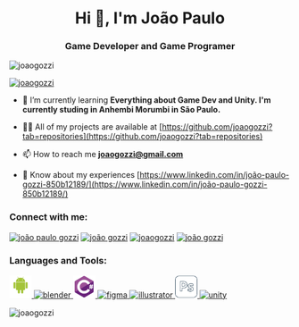 <h1 align="center">Hi 👋, I'm João Paulo</h1>
<h3 align="center">Game Developer and Game Programer</h3>

<p align="left"> <img src="https://komarev.com/ghpvc/?username=joaogozzi&label=Profile%20views&color=0e75b6&style=flat" alt="joaogozzi" /> </p>

<p align="left"> <a href="https://github.com/ryo-ma/github-profile-trophy"><img src="https://github-profile-trophy.vercel.app/?username=joaogozzi" alt="joaogozzi" /></a> </p>

- 🌱 I’m currently learning **Everything about Game Dev and Unity. I'm currently studing in Anhembi Morumbi in São Paulo.**

- 👨‍💻 All of my projects are available at [https://github.com/joaogozzi?tab=repositories](https://github.com/joaogozzi?tab=repositories)

- 📫 How to reach me **joaogozzi@gmail.com**

- 📄 Know about my experiences [https://www.linkedin.com/in/joão-paulo-gozzi-850b12189/](https://www.linkedin.com/in/joão-paulo-gozzi-850b12189/)

<h3 align="left">Connect with me:</h3>
<p align="left">
<a href="https://linkedin.com/in/joão paulo gozzi" target="blank"><img align="center" src="https://cdn.jsdelivr.net/npm/simple-icons@3.0.1/icons/linkedin.svg" alt="joão paulo gozzi" height="30" width="40" /></a>
<a href="https://fb.com/joão gozzi" target="blank"><img align="center" src="https://cdn.jsdelivr.net/npm/simple-icons@3.0.1/icons/facebook.svg" alt="joão gozzi" height="30" width="40" /></a>
<a href="https://instagram.com/joaogozzi" target="blank"><img align="center" src="https://cdn.jsdelivr.net/npm/simple-icons@3.0.1/icons/instagram.svg" alt="joaogozzi" height="30" width="40" /></a>
<a href="https://www.behance.net/joão gozzi" target="blank"><img align="center" src="https://cdn.jsdelivr.net/npm/simple-icons@3.0.1/icons/behance.svg" alt="joão gozzi" height="30" width="40" /></a>
</p>

<h3 align="left">Languages and Tools:</h3>
<p align="left"> <a href="https://developer.android.com" target="_blank"> <img src="https://raw.githubusercontent.com/devicons/devicon/master/icons/android/android-original-wordmark.svg" alt="android" width="40" height="40"/> </a> <a href="https://www.blender.org/" target="_blank"> <img src="https://download.blender.org/branding/community/blender_community_badge_white.svg" alt="blender" width="40" height="40"/> </a> <a href="https://www.w3schools.com/cs/" target="_blank"> <img src="https://raw.githubusercontent.com/devicons/devicon/master/icons/csharp/csharp-original.svg" alt="csharp" width="40" height="40"/> </a> <a href="https://www.figma.com/" target="_blank"> <img src="https://www.vectorlogo.zone/logos/figma/figma-icon.svg" alt="figma" width="40" height="40"/> </a> <a href="https://www.adobe.com/in/products/illustrator.html" target="_blank"> <img src="https://www.vectorlogo.zone/logos/adobe_illustrator/adobe_illustrator-icon.svg" alt="illustrator" width="40" height="40"/> </a> <a href="https://www.photoshop.com/en" target="_blank"> <img src="https://raw.githubusercontent.com/devicons/devicon/master/icons/photoshop/photoshop-line.svg" alt="photoshop" width="40" height="40"/> </a> <a href="https://unity.com/" target="_blank"> <img src="https://www.vectorlogo.zone/logos/unity3d/unity3d-icon.svg" alt="unity" width="40" height="40"/> </a> </p>

<p><img align="center" src="https://github-readme-stats.vercel.app/api/top-langs?username=joaogozzi&show_icons=true&locale=en&layout=compact" alt="joaogozzi" /></p>
